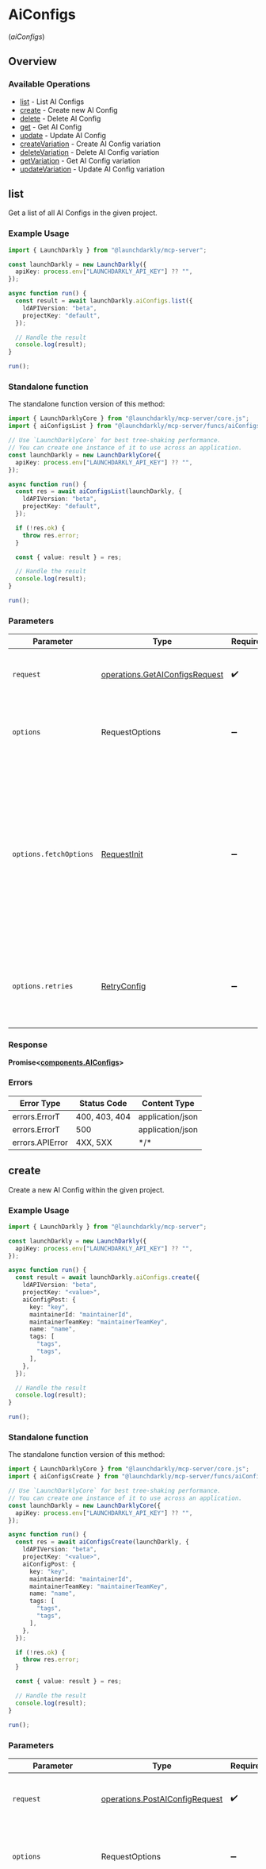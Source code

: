 # AiConfigs
(*aiConfigs*)

## Overview

### Available Operations

* [list](#list) - List AI Configs
* [create](#create) - Create new AI Config
* [delete](#delete) - Delete AI Config
* [get](#get) - Get AI Config
* [update](#update) - Update AI Config
* [createVariation](#createvariation) - Create AI Config variation
* [deleteVariation](#deletevariation) - Delete AI Config variation
* [getVariation](#getvariation) - Get AI Config variation
* [updateVariation](#updatevariation) - Update AI Config variation

## list

Get a list of all AI Configs in the given project.

### Example Usage

```typescript
import { LaunchDarkly } from "@launchdarkly/mcp-server";

const launchDarkly = new LaunchDarkly({
  apiKey: process.env["LAUNCHDARKLY_API_KEY"] ?? "",
});

async function run() {
  const result = await launchDarkly.aiConfigs.list({
    ldAPIVersion: "beta",
    projectKey: "default",
  });

  // Handle the result
  console.log(result);
}

run();
```

### Standalone function

The standalone function version of this method:

```typescript
import { LaunchDarklyCore } from "@launchdarkly/mcp-server/core.js";
import { aiConfigsList } from "@launchdarkly/mcp-server/funcs/aiConfigsList.js";

// Use `LaunchDarklyCore` for best tree-shaking performance.
// You can create one instance of it to use across an application.
const launchDarkly = new LaunchDarklyCore({
  apiKey: process.env["LAUNCHDARKLY_API_KEY"] ?? "",
});

async function run() {
  const res = await aiConfigsList(launchDarkly, {
    ldAPIVersion: "beta",
    projectKey: "default",
  });

  if (!res.ok) {
    throw res.error;
  }

  const { value: result } = res;

  // Handle the result
  console.log(result);
}

run();
```

### Parameters

| Parameter                                                                                                                                                                      | Type                                                                                                                                                                           | Required                                                                                                                                                                       | Description                                                                                                                                                                    |
| ------------------------------------------------------------------------------------------------------------------------------------------------------------------------------ | ------------------------------------------------------------------------------------------------------------------------------------------------------------------------------ | ------------------------------------------------------------------------------------------------------------------------------------------------------------------------------ | ------------------------------------------------------------------------------------------------------------------------------------------------------------------------------ |
| `request`                                                                                                                                                                      | [operations.GetAIConfigsRequest](../../models/operations/getaiconfigsrequest.md)                                                                                               | :heavy_check_mark:                                                                                                                                                             | The request object to use for the request.                                                                                                                                     |
| `options`                                                                                                                                                                      | RequestOptions                                                                                                                                                                 | :heavy_minus_sign:                                                                                                                                                             | Used to set various options for making HTTP requests.                                                                                                                          |
| `options.fetchOptions`                                                                                                                                                         | [RequestInit](https://developer.mozilla.org/en-US/docs/Web/API/Request/Request#options)                                                                                        | :heavy_minus_sign:                                                                                                                                                             | Options that are passed to the underlying HTTP request. This can be used to inject extra headers for examples. All `Request` options, except `method` and `body`, are allowed. |
| `options.retries`                                                                                                                                                              | [RetryConfig](../../lib/utils/retryconfig.md)                                                                                                                                  | :heavy_minus_sign:                                                                                                                                                             | Enables retrying HTTP requests under certain failure conditions.                                                                                                               |

### Response

**Promise\<[components.AIConfigs](../../models/components/aiconfigs.md)\>**

### Errors

| Error Type       | Status Code      | Content Type     |
| ---------------- | ---------------- | ---------------- |
| errors.ErrorT    | 400, 403, 404    | application/json |
| errors.ErrorT    | 500              | application/json |
| errors.APIError  | 4XX, 5XX         | \*/\*            |

## create

Create a new AI Config within the given project.

### Example Usage

```typescript
import { LaunchDarkly } from "@launchdarkly/mcp-server";

const launchDarkly = new LaunchDarkly({
  apiKey: process.env["LAUNCHDARKLY_API_KEY"] ?? "",
});

async function run() {
  const result = await launchDarkly.aiConfigs.create({
    ldAPIVersion: "beta",
    projectKey: "<value>",
    aiConfigPost: {
      key: "key",
      maintainerId: "maintainerId",
      maintainerTeamKey: "maintainerTeamKey",
      name: "name",
      tags: [
        "tags",
        "tags",
      ],
    },
  });

  // Handle the result
  console.log(result);
}

run();
```

### Standalone function

The standalone function version of this method:

```typescript
import { LaunchDarklyCore } from "@launchdarkly/mcp-server/core.js";
import { aiConfigsCreate } from "@launchdarkly/mcp-server/funcs/aiConfigsCreate.js";

// Use `LaunchDarklyCore` for best tree-shaking performance.
// You can create one instance of it to use across an application.
const launchDarkly = new LaunchDarklyCore({
  apiKey: process.env["LAUNCHDARKLY_API_KEY"] ?? "",
});

async function run() {
  const res = await aiConfigsCreate(launchDarkly, {
    ldAPIVersion: "beta",
    projectKey: "<value>",
    aiConfigPost: {
      key: "key",
      maintainerId: "maintainerId",
      maintainerTeamKey: "maintainerTeamKey",
      name: "name",
      tags: [
        "tags",
        "tags",
      ],
    },
  });

  if (!res.ok) {
    throw res.error;
  }

  const { value: result } = res;

  // Handle the result
  console.log(result);
}

run();
```

### Parameters

| Parameter                                                                                                                                                                      | Type                                                                                                                                                                           | Required                                                                                                                                                                       | Description                                                                                                                                                                    |
| ------------------------------------------------------------------------------------------------------------------------------------------------------------------------------ | ------------------------------------------------------------------------------------------------------------------------------------------------------------------------------ | ------------------------------------------------------------------------------------------------------------------------------------------------------------------------------ | ------------------------------------------------------------------------------------------------------------------------------------------------------------------------------ |
| `request`                                                                                                                                                                      | [operations.PostAIConfigRequest](../../models/operations/postaiconfigrequest.md)                                                                                               | :heavy_check_mark:                                                                                                                                                             | The request object to use for the request.                                                                                                                                     |
| `options`                                                                                                                                                                      | RequestOptions                                                                                                                                                                 | :heavy_minus_sign:                                                                                                                                                             | Used to set various options for making HTTP requests.                                                                                                                          |
| `options.fetchOptions`                                                                                                                                                         | [RequestInit](https://developer.mozilla.org/en-US/docs/Web/API/Request/Request#options)                                                                                        | :heavy_minus_sign:                                                                                                                                                             | Options that are passed to the underlying HTTP request. This can be used to inject extra headers for examples. All `Request` options, except `method` and `body`, are allowed. |
| `options.retries`                                                                                                                                                              | [RetryConfig](../../lib/utils/retryconfig.md)                                                                                                                                  | :heavy_minus_sign:                                                                                                                                                             | Enables retrying HTTP requests under certain failure conditions.                                                                                                               |

### Response

**Promise\<[components.AIConfig](../../models/components/aiconfig.md)\>**

### Errors

| Error Type       | Status Code      | Content Type     |
| ---------------- | ---------------- | ---------------- |
| errors.ErrorT    | 400, 403         | application/json |
| errors.ErrorT    | 500              | application/json |
| errors.APIError  | 4XX, 5XX         | \*/\*            |

## delete

Delete an existing AI Config.

### Example Usage

```typescript
import { LaunchDarkly } from "@launchdarkly/mcp-server";

const launchDarkly = new LaunchDarkly({
  apiKey: process.env["LAUNCHDARKLY_API_KEY"] ?? "",
});

async function run() {
  await launchDarkly.aiConfigs.delete({
    ldAPIVersion: "beta",
    projectKey: "default",
    configKey: "<value>",
  });


}

run();
```

### Standalone function

The standalone function version of this method:

```typescript
import { LaunchDarklyCore } from "@launchdarkly/mcp-server/core.js";
import { aiConfigsDelete } from "@launchdarkly/mcp-server/funcs/aiConfigsDelete.js";

// Use `LaunchDarklyCore` for best tree-shaking performance.
// You can create one instance of it to use across an application.
const launchDarkly = new LaunchDarklyCore({
  apiKey: process.env["LAUNCHDARKLY_API_KEY"] ?? "",
});

async function run() {
  const res = await aiConfigsDelete(launchDarkly, {
    ldAPIVersion: "beta",
    projectKey: "default",
    configKey: "<value>",
  });

  if (!res.ok) {
    throw res.error;
  }

  const { value: result } = res;

  
}

run();
```

### Parameters

| Parameter                                                                                                                                                                      | Type                                                                                                                                                                           | Required                                                                                                                                                                       | Description                                                                                                                                                                    |
| ------------------------------------------------------------------------------------------------------------------------------------------------------------------------------ | ------------------------------------------------------------------------------------------------------------------------------------------------------------------------------ | ------------------------------------------------------------------------------------------------------------------------------------------------------------------------------ | ------------------------------------------------------------------------------------------------------------------------------------------------------------------------------ |
| `request`                                                                                                                                                                      | [operations.DeleteAIConfigRequest](../../models/operations/deleteaiconfigrequest.md)                                                                                           | :heavy_check_mark:                                                                                                                                                             | The request object to use for the request.                                                                                                                                     |
| `options`                                                                                                                                                                      | RequestOptions                                                                                                                                                                 | :heavy_minus_sign:                                                                                                                                                             | Used to set various options for making HTTP requests.                                                                                                                          |
| `options.fetchOptions`                                                                                                                                                         | [RequestInit](https://developer.mozilla.org/en-US/docs/Web/API/Request/Request#options)                                                                                        | :heavy_minus_sign:                                                                                                                                                             | Options that are passed to the underlying HTTP request. This can be used to inject extra headers for examples. All `Request` options, except `method` and `body`, are allowed. |
| `options.retries`                                                                                                                                                              | [RetryConfig](../../lib/utils/retryconfig.md)                                                                                                                                  | :heavy_minus_sign:                                                                                                                                                             | Enables retrying HTTP requests under certain failure conditions.                                                                                                               |

### Response

**Promise\<void\>**

### Errors

| Error Type       | Status Code      | Content Type     |
| ---------------- | ---------------- | ---------------- |
| errors.ErrorT    | 400, 403, 404    | application/json |
| errors.ErrorT    | 500              | application/json |
| errors.APIError  | 4XX, 5XX         | \*/\*            |

## get

Retrieve a specific AI Config by its key.

### Example Usage

```typescript
import { LaunchDarkly } from "@launchdarkly/mcp-server";

const launchDarkly = new LaunchDarkly({
  apiKey: process.env["LAUNCHDARKLY_API_KEY"] ?? "",
});

async function run() {
  const result = await launchDarkly.aiConfigs.get({
    ldAPIVersion: "beta",
    projectKey: "<value>",
    configKey: "<value>",
  });

  // Handle the result
  console.log(result);
}

run();
```

### Standalone function

The standalone function version of this method:

```typescript
import { LaunchDarklyCore } from "@launchdarkly/mcp-server/core.js";
import { aiConfigsGet } from "@launchdarkly/mcp-server/funcs/aiConfigsGet.js";

// Use `LaunchDarklyCore` for best tree-shaking performance.
// You can create one instance of it to use across an application.
const launchDarkly = new LaunchDarklyCore({
  apiKey: process.env["LAUNCHDARKLY_API_KEY"] ?? "",
});

async function run() {
  const res = await aiConfigsGet(launchDarkly, {
    ldAPIVersion: "beta",
    projectKey: "<value>",
    configKey: "<value>",
  });

  if (!res.ok) {
    throw res.error;
  }

  const { value: result } = res;

  // Handle the result
  console.log(result);
}

run();
```

### Parameters

| Parameter                                                                                                                                                                      | Type                                                                                                                                                                           | Required                                                                                                                                                                       | Description                                                                                                                                                                    |
| ------------------------------------------------------------------------------------------------------------------------------------------------------------------------------ | ------------------------------------------------------------------------------------------------------------------------------------------------------------------------------ | ------------------------------------------------------------------------------------------------------------------------------------------------------------------------------ | ------------------------------------------------------------------------------------------------------------------------------------------------------------------------------ |
| `request`                                                                                                                                                                      | [operations.GetAIConfigRequest](../../models/operations/getaiconfigrequest.md)                                                                                                 | :heavy_check_mark:                                                                                                                                                             | The request object to use for the request.                                                                                                                                     |
| `options`                                                                                                                                                                      | RequestOptions                                                                                                                                                                 | :heavy_minus_sign:                                                                                                                                                             | Used to set various options for making HTTP requests.                                                                                                                          |
| `options.fetchOptions`                                                                                                                                                         | [RequestInit](https://developer.mozilla.org/en-US/docs/Web/API/Request/Request#options)                                                                                        | :heavy_minus_sign:                                                                                                                                                             | Options that are passed to the underlying HTTP request. This can be used to inject extra headers for examples. All `Request` options, except `method` and `body`, are allowed. |
| `options.retries`                                                                                                                                                              | [RetryConfig](../../lib/utils/retryconfig.md)                                                                                                                                  | :heavy_minus_sign:                                                                                                                                                             | Enables retrying HTTP requests under certain failure conditions.                                                                                                               |

### Response

**Promise\<[components.AIConfig](../../models/components/aiconfig.md)\>**

### Errors

| Error Type       | Status Code      | Content Type     |
| ---------------- | ---------------- | ---------------- |
| errors.ErrorT    | 400, 403, 404    | application/json |
| errors.ErrorT    | 500              | application/json |
| errors.APIError  | 4XX, 5XX         | \*/\*            |

## update

Edit an existing AI Config.

The request body must be a JSON object of the fields to update. The values you include replace the existing values for the fields.

Here's an example:
  ```
    {
      "description": "Example updated description",
      "tags": ["new-tag"]
    }
  ```


### Example Usage

```typescript
import { LaunchDarkly } from "@launchdarkly/mcp-server";

const launchDarkly = new LaunchDarkly({
  apiKey: process.env["LAUNCHDARKLY_API_KEY"] ?? "",
});

async function run() {
  const result = await launchDarkly.aiConfigs.update({
    ldAPIVersion: "beta",
    projectKey: "<value>",
    configKey: "<value>",
    aiConfigPatch: {
      description: "description",
      maintainerId: "maintainerId",
      maintainerTeamKey: "maintainerTeamKey",
      name: "name",
      tags: [
        "tags",
        "tags",
      ],
    },
  });

  // Handle the result
  console.log(result);
}

run();
```

### Standalone function

The standalone function version of this method:

```typescript
import { LaunchDarklyCore } from "@launchdarkly/mcp-server/core.js";
import { aiConfigsUpdate } from "@launchdarkly/mcp-server/funcs/aiConfigsUpdate.js";

// Use `LaunchDarklyCore` for best tree-shaking performance.
// You can create one instance of it to use across an application.
const launchDarkly = new LaunchDarklyCore({
  apiKey: process.env["LAUNCHDARKLY_API_KEY"] ?? "",
});

async function run() {
  const res = await aiConfigsUpdate(launchDarkly, {
    ldAPIVersion: "beta",
    projectKey: "<value>",
    configKey: "<value>",
    aiConfigPatch: {
      description: "description",
      maintainerId: "maintainerId",
      maintainerTeamKey: "maintainerTeamKey",
      name: "name",
      tags: [
        "tags",
        "tags",
      ],
    },
  });

  if (!res.ok) {
    throw res.error;
  }

  const { value: result } = res;

  // Handle the result
  console.log(result);
}

run();
```

### Parameters

| Parameter                                                                                                                                                                      | Type                                                                                                                                                                           | Required                                                                                                                                                                       | Description                                                                                                                                                                    |
| ------------------------------------------------------------------------------------------------------------------------------------------------------------------------------ | ------------------------------------------------------------------------------------------------------------------------------------------------------------------------------ | ------------------------------------------------------------------------------------------------------------------------------------------------------------------------------ | ------------------------------------------------------------------------------------------------------------------------------------------------------------------------------ |
| `request`                                                                                                                                                                      | [operations.PatchAIConfigRequest](../../models/operations/patchaiconfigrequest.md)                                                                                             | :heavy_check_mark:                                                                                                                                                             | The request object to use for the request.                                                                                                                                     |
| `options`                                                                                                                                                                      | RequestOptions                                                                                                                                                                 | :heavy_minus_sign:                                                                                                                                                             | Used to set various options for making HTTP requests.                                                                                                                          |
| `options.fetchOptions`                                                                                                                                                         | [RequestInit](https://developer.mozilla.org/en-US/docs/Web/API/Request/Request#options)                                                                                        | :heavy_minus_sign:                                                                                                                                                             | Options that are passed to the underlying HTTP request. This can be used to inject extra headers for examples. All `Request` options, except `method` and `body`, are allowed. |
| `options.retries`                                                                                                                                                              | [RetryConfig](../../lib/utils/retryconfig.md)                                                                                                                                  | :heavy_minus_sign:                                                                                                                                                             | Enables retrying HTTP requests under certain failure conditions.                                                                                                               |

### Response

**Promise\<[components.AIConfig](../../models/components/aiconfig.md)\>**

### Errors

| Error Type       | Status Code      | Content Type     |
| ---------------- | ---------------- | ---------------- |
| errors.ErrorT    | 400, 403, 404    | application/json |
| errors.ErrorT    | 500              | application/json |
| errors.APIError  | 4XX, 5XX         | \*/\*            |

## createVariation

Create a new variation for a given AI Config.

The <code>model</code> in the request body requires a <code>modelName</code> and <code>parameters</code>, for example:

```
  "model": {
    "modelName": "claude-3-opus-20240229",
    "parameters": {
      "max_tokens": 1024
    }
  }
```


### Example Usage

```typescript
import { LaunchDarkly } from "@launchdarkly/mcp-server";

const launchDarkly = new LaunchDarkly({
  apiKey: process.env["LAUNCHDARKLY_API_KEY"] ?? "",
});

async function run() {
  const result = await launchDarkly.aiConfigs.createVariation({
    ldAPIVersion: "beta",
    projectKey: "<value>",
    configKey: "<value>",
    aiConfigVariationPost: {
      key: "key",
      messages: [
        {
          content: "content",
          role: "role",
        },
        {
          content: "content",
          role: "role",
        },
      ],
      model: {},
      name: "name",
      modelConfigKey: "modelConfigKey",
      comment: "comment",
    },
  });

  // Handle the result
  console.log(result);
}

run();
```

### Standalone function

The standalone function version of this method:

```typescript
import { LaunchDarklyCore } from "@launchdarkly/mcp-server/core.js";
import { aiConfigsCreateVariation } from "@launchdarkly/mcp-server/funcs/aiConfigsCreateVariation.js";

// Use `LaunchDarklyCore` for best tree-shaking performance.
// You can create one instance of it to use across an application.
const launchDarkly = new LaunchDarklyCore({
  apiKey: process.env["LAUNCHDARKLY_API_KEY"] ?? "",
});

async function run() {
  const res = await aiConfigsCreateVariation(launchDarkly, {
    ldAPIVersion: "beta",
    projectKey: "<value>",
    configKey: "<value>",
    aiConfigVariationPost: {
      key: "key",
      messages: [
        {
          content: "content",
          role: "role",
        },
        {
          content: "content",
          role: "role",
        },
      ],
      model: {},
      name: "name",
      modelConfigKey: "modelConfigKey",
      comment: "comment",
    },
  });

  if (!res.ok) {
    throw res.error;
  }

  const { value: result } = res;

  // Handle the result
  console.log(result);
}

run();
```

### Parameters

| Parameter                                                                                                                                                                      | Type                                                                                                                                                                           | Required                                                                                                                                                                       | Description                                                                                                                                                                    |
| ------------------------------------------------------------------------------------------------------------------------------------------------------------------------------ | ------------------------------------------------------------------------------------------------------------------------------------------------------------------------------ | ------------------------------------------------------------------------------------------------------------------------------------------------------------------------------ | ------------------------------------------------------------------------------------------------------------------------------------------------------------------------------ |
| `request`                                                                                                                                                                      | [operations.PostAIConfigVariationRequest](../../models/operations/postaiconfigvariationrequest.md)                                                                             | :heavy_check_mark:                                                                                                                                                             | The request object to use for the request.                                                                                                                                     |
| `options`                                                                                                                                                                      | RequestOptions                                                                                                                                                                 | :heavy_minus_sign:                                                                                                                                                             | Used to set various options for making HTTP requests.                                                                                                                          |
| `options.fetchOptions`                                                                                                                                                         | [RequestInit](https://developer.mozilla.org/en-US/docs/Web/API/Request/Request#options)                                                                                        | :heavy_minus_sign:                                                                                                                                                             | Options that are passed to the underlying HTTP request. This can be used to inject extra headers for examples. All `Request` options, except `method` and `body`, are allowed. |
| `options.retries`                                                                                                                                                              | [RetryConfig](../../lib/utils/retryconfig.md)                                                                                                                                  | :heavy_minus_sign:                                                                                                                                                             | Enables retrying HTTP requests under certain failure conditions.                                                                                                               |

### Response

**Promise\<[components.AIConfigVariation](../../models/components/aiconfigvariation.md)\>**

### Errors

| Error Type       | Status Code      | Content Type     |
| ---------------- | ---------------- | ---------------- |
| errors.ErrorT    | 400, 403         | application/json |
| errors.ErrorT    | 500              | application/json |
| errors.APIError  | 4XX, 5XX         | \*/\*            |

## deleteVariation

Delete a specific variation of an AI Config by config key and variation key.

### Example Usage

```typescript
import { LaunchDarkly } from "@launchdarkly/mcp-server";

const launchDarkly = new LaunchDarkly({
  apiKey: process.env["LAUNCHDARKLY_API_KEY"] ?? "",
});

async function run() {
  await launchDarkly.aiConfigs.deleteVariation({
    ldAPIVersion: "beta",
    projectKey: "<value>",
    configKey: "<value>",
    variationKey: "<value>",
  });


}

run();
```

### Standalone function

The standalone function version of this method:

```typescript
import { LaunchDarklyCore } from "@launchdarkly/mcp-server/core.js";
import { aiConfigsDeleteVariation } from "@launchdarkly/mcp-server/funcs/aiConfigsDeleteVariation.js";

// Use `LaunchDarklyCore` for best tree-shaking performance.
// You can create one instance of it to use across an application.
const launchDarkly = new LaunchDarklyCore({
  apiKey: process.env["LAUNCHDARKLY_API_KEY"] ?? "",
});

async function run() {
  const res = await aiConfigsDeleteVariation(launchDarkly, {
    ldAPIVersion: "beta",
    projectKey: "<value>",
    configKey: "<value>",
    variationKey: "<value>",
  });

  if (!res.ok) {
    throw res.error;
  }

  const { value: result } = res;

  
}

run();
```

### Parameters

| Parameter                                                                                                                                                                      | Type                                                                                                                                                                           | Required                                                                                                                                                                       | Description                                                                                                                                                                    |
| ------------------------------------------------------------------------------------------------------------------------------------------------------------------------------ | ------------------------------------------------------------------------------------------------------------------------------------------------------------------------------ | ------------------------------------------------------------------------------------------------------------------------------------------------------------------------------ | ------------------------------------------------------------------------------------------------------------------------------------------------------------------------------ |
| `request`                                                                                                                                                                      | [operations.DeleteAIConfigVariationRequest](../../models/operations/deleteaiconfigvariationrequest.md)                                                                         | :heavy_check_mark:                                                                                                                                                             | The request object to use for the request.                                                                                                                                     |
| `options`                                                                                                                                                                      | RequestOptions                                                                                                                                                                 | :heavy_minus_sign:                                                                                                                                                             | Used to set various options for making HTTP requests.                                                                                                                          |
| `options.fetchOptions`                                                                                                                                                         | [RequestInit](https://developer.mozilla.org/en-US/docs/Web/API/Request/Request#options)                                                                                        | :heavy_minus_sign:                                                                                                                                                             | Options that are passed to the underlying HTTP request. This can be used to inject extra headers for examples. All `Request` options, except `method` and `body`, are allowed. |
| `options.retries`                                                                                                                                                              | [RetryConfig](../../lib/utils/retryconfig.md)                                                                                                                                  | :heavy_minus_sign:                                                                                                                                                             | Enables retrying HTTP requests under certain failure conditions.                                                                                                               |

### Response

**Promise\<void\>**

### Errors

| Error Type       | Status Code      | Content Type     |
| ---------------- | ---------------- | ---------------- |
| errors.ErrorT    | 400, 403, 404    | application/json |
| errors.ErrorT    | 500              | application/json |
| errors.APIError  | 4XX, 5XX         | \*/\*            |

## getVariation

Get an AI Config variation by key. The response includes all variation versions for the given variation key.

### Example Usage

```typescript
import { LaunchDarkly } from "@launchdarkly/mcp-server";

const launchDarkly = new LaunchDarkly({
  apiKey: process.env["LAUNCHDARKLY_API_KEY"] ?? "",
});

async function run() {
  const result = await launchDarkly.aiConfigs.getVariation({
    ldAPIVersion: "beta",
    projectKey: "default",
    configKey: "default",
    variationKey: "default",
  });

  // Handle the result
  console.log(result);
}

run();
```

### Standalone function

The standalone function version of this method:

```typescript
import { LaunchDarklyCore } from "@launchdarkly/mcp-server/core.js";
import { aiConfigsGetVariation } from "@launchdarkly/mcp-server/funcs/aiConfigsGetVariation.js";

// Use `LaunchDarklyCore` for best tree-shaking performance.
// You can create one instance of it to use across an application.
const launchDarkly = new LaunchDarklyCore({
  apiKey: process.env["LAUNCHDARKLY_API_KEY"] ?? "",
});

async function run() {
  const res = await aiConfigsGetVariation(launchDarkly, {
    ldAPIVersion: "beta",
    projectKey: "default",
    configKey: "default",
    variationKey: "default",
  });

  if (!res.ok) {
    throw res.error;
  }

  const { value: result } = res;

  // Handle the result
  console.log(result);
}

run();
```

### Parameters

| Parameter                                                                                                                                                                      | Type                                                                                                                                                                           | Required                                                                                                                                                                       | Description                                                                                                                                                                    |
| ------------------------------------------------------------------------------------------------------------------------------------------------------------------------------ | ------------------------------------------------------------------------------------------------------------------------------------------------------------------------------ | ------------------------------------------------------------------------------------------------------------------------------------------------------------------------------ | ------------------------------------------------------------------------------------------------------------------------------------------------------------------------------ |
| `request`                                                                                                                                                                      | [operations.GetAIConfigVariationRequest](../../models/operations/getaiconfigvariationrequest.md)                                                                               | :heavy_check_mark:                                                                                                                                                             | The request object to use for the request.                                                                                                                                     |
| `options`                                                                                                                                                                      | RequestOptions                                                                                                                                                                 | :heavy_minus_sign:                                                                                                                                                             | Used to set various options for making HTTP requests.                                                                                                                          |
| `options.fetchOptions`                                                                                                                                                         | [RequestInit](https://developer.mozilla.org/en-US/docs/Web/API/Request/Request#options)                                                                                        | :heavy_minus_sign:                                                                                                                                                             | Options that are passed to the underlying HTTP request. This can be used to inject extra headers for examples. All `Request` options, except `method` and `body`, are allowed. |
| `options.retries`                                                                                                                                                              | [RetryConfig](../../lib/utils/retryconfig.md)                                                                                                                                  | :heavy_minus_sign:                                                                                                                                                             | Enables retrying HTTP requests under certain failure conditions.                                                                                                               |

### Response

**Promise\<[components.AIConfigVariationsResponse](../../models/components/aiconfigvariationsresponse.md)\>**

### Errors

| Error Type       | Status Code      | Content Type     |
| ---------------- | ---------------- | ---------------- |
| errors.ErrorT    | 400, 403, 404    | application/json |
| errors.ErrorT    | 500              | application/json |
| errors.APIError  | 4XX, 5XX         | \*/\*            |

## updateVariation

Edit an existing variation of an AI Config. This creates a new version of the variation.

The request body must be a JSON object of the fields to update. The values you include replace the existing values for the fields.

Here's an example:
```
  {
    "messages": [
      {
        "role": "system",
        "content": "The new message"
      }
    ]
  }
```


### Example Usage

```typescript
import { LaunchDarkly } from "@launchdarkly/mcp-server";

const launchDarkly = new LaunchDarkly({
  apiKey: process.env["LAUNCHDARKLY_API_KEY"] ?? "",
});

async function run() {
  const result = await launchDarkly.aiConfigs.updateVariation({
    ldAPIVersion: "beta",
    projectKey: "<value>",
    configKey: "<value>",
    variationKey: "<value>",
    aiConfigVariationPatch: {
      messages: [
        {
          content: "content",
          role: "role",
        },
        {
          content: "content",
          role: "role",
        },
      ],
      model: {},
      modelConfigKey: "modelConfigKey",
      name: "name",
      published: true,
      state: "state",
      comment: "comment",
    },
  });

  // Handle the result
  console.log(result);
}

run();
```

### Standalone function

The standalone function version of this method:

```typescript
import { LaunchDarklyCore } from "@launchdarkly/mcp-server/core.js";
import { aiConfigsUpdateVariation } from "@launchdarkly/mcp-server/funcs/aiConfigsUpdateVariation.js";

// Use `LaunchDarklyCore` for best tree-shaking performance.
// You can create one instance of it to use across an application.
const launchDarkly = new LaunchDarklyCore({
  apiKey: process.env["LAUNCHDARKLY_API_KEY"] ?? "",
});

async function run() {
  const res = await aiConfigsUpdateVariation(launchDarkly, {
    ldAPIVersion: "beta",
    projectKey: "<value>",
    configKey: "<value>",
    variationKey: "<value>",
    aiConfigVariationPatch: {
      messages: [
        {
          content: "content",
          role: "role",
        },
        {
          content: "content",
          role: "role",
        },
      ],
      model: {},
      modelConfigKey: "modelConfigKey",
      name: "name",
      published: true,
      state: "state",
      comment: "comment",
    },
  });

  if (!res.ok) {
    throw res.error;
  }

  const { value: result } = res;

  // Handle the result
  console.log(result);
}

run();
```

### Parameters

| Parameter                                                                                                                                                                      | Type                                                                                                                                                                           | Required                                                                                                                                                                       | Description                                                                                                                                                                    |
| ------------------------------------------------------------------------------------------------------------------------------------------------------------------------------ | ------------------------------------------------------------------------------------------------------------------------------------------------------------------------------ | ------------------------------------------------------------------------------------------------------------------------------------------------------------------------------ | ------------------------------------------------------------------------------------------------------------------------------------------------------------------------------ |
| `request`                                                                                                                                                                      | [operations.PatchAIConfigVariationRequest](../../models/operations/patchaiconfigvariationrequest.md)                                                                           | :heavy_check_mark:                                                                                                                                                             | The request object to use for the request.                                                                                                                                     |
| `options`                                                                                                                                                                      | RequestOptions                                                                                                                                                                 | :heavy_minus_sign:                                                                                                                                                             | Used to set various options for making HTTP requests.                                                                                                                          |
| `options.fetchOptions`                                                                                                                                                         | [RequestInit](https://developer.mozilla.org/en-US/docs/Web/API/Request/Request#options)                                                                                        | :heavy_minus_sign:                                                                                                                                                             | Options that are passed to the underlying HTTP request. This can be used to inject extra headers for examples. All `Request` options, except `method` and `body`, are allowed. |
| `options.retries`                                                                                                                                                              | [RetryConfig](../../lib/utils/retryconfig.md)                                                                                                                                  | :heavy_minus_sign:                                                                                                                                                             | Enables retrying HTTP requests under certain failure conditions.                                                                                                               |

### Response

**Promise\<[components.AIConfigVariation](../../models/components/aiconfigvariation.md)\>**

### Errors

| Error Type       | Status Code      | Content Type     |
| ---------------- | ---------------- | ---------------- |
| errors.ErrorT    | 400, 403, 404    | application/json |
| errors.ErrorT    | 500              | application/json |
| errors.APIError  | 4XX, 5XX         | \*/\*            |